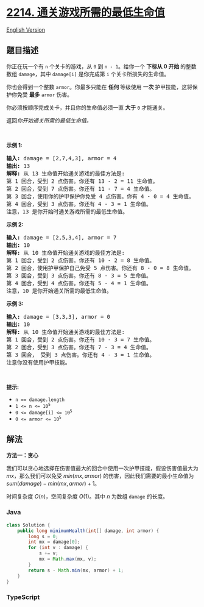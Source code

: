 # [2214. 通关游戏所需的最低生命值](https://leetcode.cn/problems/minimum-health-to-beat-game)

[English Version](/solution/2200-2299/2214.Minimum%20Health%20to%20Beat%20Game/README_EN.md)

## 题目描述

<!-- 这里写题目描述 -->

<p>你正在玩一个有 <code>n</code> 个关卡的游戏，从 <code>0</code> 到 <code>n - 1</code>。给你一个&nbsp;<strong>下标从 0&nbsp;开始&nbsp;</strong>的整数数组 <code>damage</code>，其中 <code>damage[i]</code> 是你完成第 <code>i</code> 个关卡所损失的生命值。</p>

<p>你也会得到一个整数 <code>armor</code>。你最多只能在&nbsp;<strong>任何&nbsp;</strong>等级使用&nbsp;<strong>一次&nbsp;</strong>护甲技能，这将保护你免受 <strong>最多</strong>&nbsp;<code>armor</code> 伤害。</p>

<p>你必须按顺序完成关卡，并且你的生命值必须一直&nbsp;<strong>大于</strong> <code>0</code> 才能通关。</p>

<p>返回<em>你开始通关所需的最低生命值。</em></p>

<p>&nbsp;</p>

<p><strong>示例 1:</strong></p>

<pre>
<strong>输入:</strong> damage = [2,7,4,3], armor = 4
<strong>输出:</strong> 13
<strong>解释:</strong> 从 13 生命值开始通关游戏的最佳方法是:
第 1 回合，受到 2 点伤害。你还有 13 - 2 = 11 生命值。
第 2 回合，受到 7 点伤害。你还有 11 - 7 = 4 生命值。
第 3 回合，使用你的护甲保护你免受 4 点伤害。你有 4 - 0 = 4 生命值。
第 4 回合，受到 3 点伤害。你还有 4 - 3 = 1 生命值。
注意，13 是你开始时通关游戏所需的最低生命值。
</pre>

<p><strong>示例 2:</strong></p>

<pre>
<strong>输入:</strong> damage = [2,5,3,4], armor = 7
<strong>输出:</strong> 10
<strong>解释:</strong> 从 10 生命值开始通关游戏的最佳方法是:
第 1 回合，受到 2 点伤害。你还有 10 - 2 = 8 生命值。
第 2 回合，使用护甲保护自己免受 5 点伤害。你还有 8 - 0 = 8 生命值。
第 3 回合，受到 3 点伤害。你还有 8 - 3 = 5 生命值。
第 4 回合，受到 4 点伤害。你还有 5 - 4 = 1 生命值。
注意，10 是你开始通关所需的最低生命值。
</pre>

<p><strong>示例 3:</strong></p>

<pre>
<strong>输入:</strong> damage = [3,3,3], armor = 0
<strong>输出:</strong> 10
<strong>解释:</strong> 从 10 生命值开始通关游戏的最佳方法是:
第 1 回合，受到 2 点伤害。你还有 10 - 3 = 7 生命值。
第 2 回合，受到 3 点伤害。你还有 7 - 3 = 4 生命值。
第 3 回合， 受到 3 点伤害。你还有 4 - 3 = 1 生命值。
注意你没有使用护甲技能。</pre>

<p>&nbsp;</p>

<p><strong>提示:</strong></p>

<ul>
	<li><code>n == damage.length</code></li>
	<li><code>1 &lt;= n &lt;= 10<sup>5</sup></code></li>
	<li><code>0 &lt;= damage[i] &lt;= 10<sup>5</sup></code></li>
	<li><code>0 &lt;= armor &lt;= 10<sup>5</sup></code></li>
</ul>

## 解法

**方法一：贪心**

我们可以贪心地选择在伤害值最大的回合中使用一次护甲技能，假设伤害值最大为 $mx$，那么我们可以免受 $min(mx, armor)$ 的伤害，因此我们需要的最小生命值为 $sum(damage) - min(mx, armor) + 1$。

时间复杂度 $O(n)$，空间复杂度 $O(1)$。其中 $n$ 为数组 `damage` 的长度。

### **Java**

```java
class Solution {
    public long minimumHealth(int[] damage, int armor) {
        long s = 0;
        int mx = damage[0];
        for (int v : damage) {
            s += v;
            mx = Math.max(mx, v);
        }
        return s - Math.min(mx, armor) + 1;
    }
}
```

### **TypeScript**
